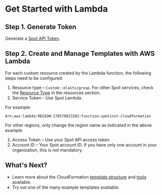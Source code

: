 # Get Started with Lambda

## Step 1. Generate Token

Generate a [Spot API Token](https://console.spotinst.com/settings/tokens/permanent).

## Step 2. Create and Manage Templates with AWS Lambda

For each custom resource created by the Lambda function, the following steps need to be configured:

1. Resource type – `Custom::elasticgroup`. For other Spot services, check the [Resource Type](tools-and-provisioning/cloudformation/getting-started/resource-types) in the resources section.
2. Service Token – Use Spot Lambda.

For example:

```
Arn:aws:lambda:REGION:178579023202:function:spotinst-cloudformation
```

For other regions, only change the region name as indicated in the above example.

1. Access Token – Use your Spot API access token.
2. Account ID – Your Spot account ID. If you have only one account in your organization, this is not mandatory.

## What's Next?

- Learn more about the CloudFormation [template structure](tools-and-provisioning/cloudformation/template-structure/) and [tools](tools-and-provisioning/cloudformation/tools/) available.
- Try out one of the many example templates available.
